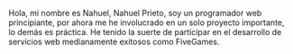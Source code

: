 Hola, mi nombre es Nahuel, Nahuel Prieto, soy un programador web principiante, por ahora me he involucrado en un solo proyecto importante, lo demás es práctica.
He tenido la suerte de participar en el desarrollo de servicios web medianamente exitosos como FiveGames.
